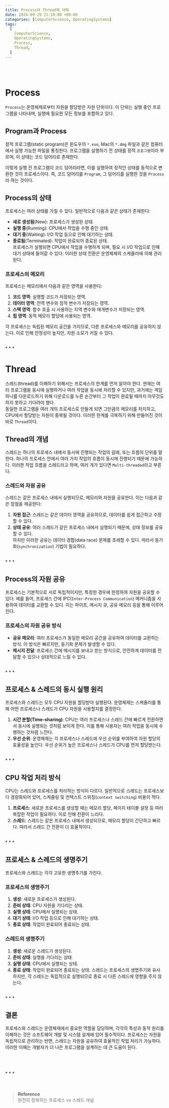 ```yaml
---
title: Process와 Thread에 대해
date: 2024-09-29 21:10:00 +09:00
categories: [ComputerScience, OperatingSystems]
tags:
  [
    ComputerScience,
    OperatingSystems,
    Process,
    Thread,
  ]
---
```


<br/>
<br/>

# Process
`Process`는 운영체제로부터 자원을 할당받은 자원 단위이다. 이 단위는 실행 중인 프로그램을 나타내며, 실행에 필요한 모든 정보를 포함하고 있다.

## Program과 Process
정적 프로그램(static program)은 윈도우의 `*.exe`, Mac의 `*.dmg` 파일과 같은 컴퓨터에서 실행 가능한 파일을 통칭한다. 프로그램을 실행하기 전 상태를 정적 `프로그램`이라 부르며, 이 상태는 코드 덩어리로 존재한다. 

이렇게 실행 전 프로그램이 코드 덩어리라면, 이를 실행하여 정적인 상태를 동적으로 변환한 것이 프로세스이다. 즉, 코드 덩어리를 `Program`, 그 덩어리를 실행한 것을 `Process`라 하는 것이다.  

## Process의 상태
프로세스는 여러 상태를 가질 수 있다. 일반적으로 다음과 같은 상태가 존재한다:
- **새로 생성됨**(New): 프로세스가 생성된 상태.
- **실행 중**(Running): CPU에서 작업을 수행 중인 상태.
- **대기 중**(Waiting): I/O 작업 등으로 인해 대기하는 상태.
- **종료됨**(Terminated): 작업이 완료되어 종료된 상태.  
프로세스가 실행되면 CPU에서 작업을 수행하게 되며, 필요 시 I/O 작업으로 인해 대기 상태에 들어갈 수 있다. 이러한 상태 전환은 운영체제의 스케줄러에 의해 관리된다.

### 프로세스의 메모리
프로세스는 메모리에서 다음과 같은 영역을 사용한다:
1. **코드 영역**: 실행할 코드가 저장되는 영역.
2. **데이터 영역**: 전역 변수와 정적 변수가 저장되는 영역.
3. **스택 영역**: 함수 호출 시 사용하는 지역 변수와 매개변수가 저장되는 영역.
4. **힙 영역**: 동적 메모리 할당에 사용되는 영역.

각 프로세스는 독립된 메모리 공간을 가지므로, 다른 프로세스와 메모리를 공유하지 않는다. 이로 인해 안정성이 높지만, 자원 소모가 커질 수 있다.

<br/>
* * *
<br/>

# Thread
스레드(thread)를 이해하기 위해서는 프로세스의 한계를 먼저 알아야 한다. 현재는 여러 프로그램을 동시에 실행하거나 여러 작업을 동시에 처리할 수 있지만, 과거에는 게임 하나를 다운로드하기 위해 다운로드를 누른 순간부터 그 작업이 완료될 때까지 아무것도 하지 못하고 기다려야 했다.   
동일한 프로그램을 여러 개의 프로세스로 만들게 되면 그만큼의 메모리를 차지하고, CPU에서 할당받는 자원이 중복될 것이다. 이러한 한계를 극복하기 위해 만들어진 것이 바로 `Thread`이다.  

## Thread의 개념
스레드는 하나의 프로세스 내에서 동시에 진행되는 작업의 갈래, 또는 흐름의 단위를 말한다. 하나의 프로세스 안에서 여러 가지 작업의 흐름이 동시에 진행되기 때문에 가능하다. 이러한 작업 흐름을 스레드라고 하며, 여러 개가 있다면 `Multi-threaded`라고 부른다.  

### 스레드와 자원 공유
스레드는 같은 프로세스 내에서 실행되므로, 메모리와 자원을 공유한다. 이는 다음과 같은 장점을 제공한다:
1. **자원 접근**: 스레드는 같은 데이터 영역을 공유하므로, 데이터를 쉽게 접근하고 수정할 수 있다.
2. **상태 공유**: 여러 스레드가 같은 프로세스 내에서 실행되기 때문에, 상태 정보를 공유할 수 있다.  
하지만 이러한 공유는 데이터 경합(data race) 문제를 초래할 수 있다. 따라서 동기화(`synchronization`) 기법이 필요하다.

<br/>
* * *
<br/>

## Process의 자원 공유
프로세스는 기본적으로 서로 독립적이지만, 특정한 경우에 한정하여 자원을 공유할 수 있다. 예를 들어, 프로세스 간에 IPC(`Inter-Process Communication`) 메커니즘을 사용하여 데이터를 교환할 수 있다. 이는 파이프, 메시지 큐, 공유 메모리 등을 통해 이루어진다.  

### 프로세스의 자원 공유 방식
- **공유 메모리**: 여러 프로세스가 동일한 메모리 공간을 공유하여 데이터를 교환하는 방식. 이 방식은 빠르지만, 동기화 문제가 발생할 수 있다.
- **메시지 전달**: 프로세스 간에 메시지를 보내고 받는 방식으로, 안전하게 데이터를 전달할 수 있으나 상대적으로 느릴 수 있다.  

<br/>
* * *
<br/>

## 프로세스 & 스레드의 동시 실행 원리
프로세스와 스레드는 모두 CPU 자원을 할당받아 실행된다. 운영체제는 스케줄러를 통해 어떤 프로세스나 스레드가 CPU 자원을 사용할지를 결정한다.
1. **시간 분할(Time-sharing)**: CPU는 여러 프로세스나 스레드 간에 빠르게 전환하면서 동시에 실행되는 것처럼 보이게 한다. 이를 통해 사용자는 여러 작업을 동시에 수행하는 것처럼 느낀다.
2. **우선 순위**: 운영체제는 각 프로세스나 스레드에 우선 순위를 부여하여 자원 할당의 효율성을 높인다. 우선 순위가 높은 프로세스나 스레드가 CPU를 먼저 할당받는다.  

<br/>
* * *
<br/>

## CPU 작업 처리 방식
CPU는 스레드와 프로세스를 처리하는 방식이 다르다. 일반적으로 스레드는 프로세스보다 경량화되어 있어, 스케줄링 및 컨텍스트 스위칭(`context switching`) 비용이 적다.
1. **프로세스**: 새로운 프로세스를 생성할 때는 메모리 할당, 페이지 테이블 설정 등 여러 복잡한 작업이 필요하다. 이로 인해 전환이 느리다.
2. **스레드**: 스레드는 같은 프로세스 내에서 생성되므로, 메모리 할당이 간단하고 빠르다. 따라서 스레드 간 전환이 더 효율적이다.  

<br/>
* * *
<br/>

## 프로세스 & 스레드의 생명주기
프로세스와 스레드는 각각 고유한 생명주기를 가진다.  

### 프로세스의 생명주기
1. **생성**: 새로운 프로세스가 생성된다.
2. **준비 상태**: CPU 자원을 기다리는 상태.
3. **실행 상태**: CPU에서 실행되는 상태.
4. **대기 상태**: I/O 작업 등으로 인해 대기하는 상태.
5. **종료 상태**: 작업이 완료되어 종료되는 상태.  

### 스레드의 생명주기
1. **생성**: 새로운 스레드가 생성된다.
2. **준비 상태**: 실행을 기다리는 상태.
3. **실행 상태**: CPU에서 실행되는 상태.
4. **종료 상태**: 작업이 완료되어 종료되는 상태.
스레드는 프로세스의 생명주기와 유사하지만, 각 스레드는 독립적으로 실행되므로 종료 시 다른 스레드에 영향을 주지 않는다.

<br/>
* * *
<br/>

## 결론
프로세스와 스레드는 운영체제에서 중요한 역할을 담당하며, 각각의 특성과 동작 원리를 이해하는 것은 소프트웨어 개발 및 시스템 설계에 있어 필수적이다. 프로세스는 자원을 독립적으로 관리하는 반면, 스레드는 자원을 공유하여 효율적인 작업 처리가 가능하다. 이러한 이해는 개발자가 더 나은 프로그램을 설계하는 데 큰 도움이 된다.

<br/>
<br/>
<br/>
* * *
<br/>
<br/>
<br/>

> **Reference**  
<a href="https://inpa.tistory.com/entry/%F0%9F%91%A9%E2%80%8D%F0%9F%92%BB-%ED%94%84%EB%A1%9C%EC%84%B8%EC%8A%A4-%E2%9A%94%EF%B8%8F-%EC%93%B0%EB%A0%88%EB%93%9C-%EC%B0%A8%EC%9D%B4" style="text-decoration: none; color: #757575;">완전히 정복하는 프로세스 vs 스레드 개념</a>
